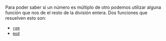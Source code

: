 Para poder saber si un número es múltiplo de otro podemos utilizar alguna función que nos de el resto de la división entera. Dos funciones que resuelven esto son:

 * [`rem`](https://hackage.haskell.org/package/base-4.8.0.0/docs/Prelude.html#v:rem)
 * [`mod`](https://hackage.haskell.org/package/base-4.8.0.0/docs/Prelude.html#v:mod)
